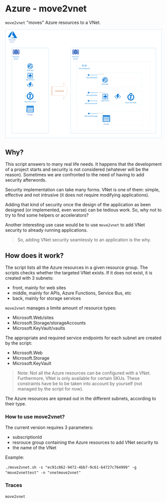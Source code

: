 # Azure - move2vnet

`move2vnet` "moves" Azure resources to a VNet.

![General move2vnet diagram](./media/Diagram.png "move2vnet diagram")

## Why?

This script answers to many real life needs.
It happens that the development of a project starts and security is not considered (whatever will be the reason). Sometimes we are confronted to the need of having to add security afterwords.

Security implementation can take many forms.
VNet is one of them: simple, effective and not intrusive (it does not require modifying applications).

Adding that kind of security once the design of the application as been designed (or implemented, even worse) can be tedious work.
So, why not to try to find some helpers or accelerators?

Another interesting use case would be to use `move2vnet` to add VNet security to already running applications.

> So, adding VNet security seamlessly to an application is the why.

## How does it work?

The script lists all the Azure resources in a given resource group.
The scripts checks whether the targeted VNet exists. If it does not exist, it is created with 3 subnets:
 - front, mainly for web sites
 - middle, mainly for APIs, Azure Functions, Service Bus, etc
 - back, mainly for storage services

`move2vnet` manages a limite amount of resource types:
 - Microsoft.Web/sites 
 - Microsoft.Storage/storageAccounts
 - Microsoft.KeyVault/vaults

The appropriate and required service endpoints for each subnet are created by the script:
 - Microsoft.Web
 - Microsoft.Storage
 - Microsoft.KeyVault

> Note:
> Not all the Azure resources can be configured with a VNet.
> Furthermore, VNet is only available for certain SKUs.
> These constraints have be to be taken into account by yourself (not managed by the script for now).

The Azure resources are spread out in the different subnets, according to their  type.

### How to use move2vnet?

The current version requires 3 parameters:
 - subscriptionId
 - resrouce group containing the Azure resources to add VNet security to
 - the name of the VNet

Example:

`./move2vnet.sh -s "ec91c862-9472-4bb7-9c61-64727c764999" -g "move2vnettest" -n "vnetmove2vnet"`

### Traces
`move2vnet`
